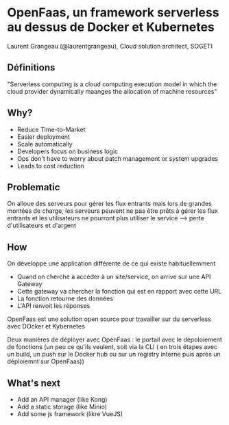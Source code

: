 # OpenFaas, un framework serverless au dessus de Docker et Kubernetes

Laurent Grangeau (@laurentgrangeau), Cloud solution architect, SOGETI

## Définitions

"Serverless computing is a cloud computing execution model in which the cloud provider dynamically maanges the allocation of machine resources"

## Why?

- Reduce Time-to-Market
- Easier deployment
- Scale automatically
- Developers focus on business logic
- Ops don't have to worry about patch management or system upgrades
- Leads to cost reduction

## Problematic

On alloue des serveurs pour gérer les flux entrants mais lors de grandes montées de charge, les serveurs peuvent ne pas être prêts à gérer les flux entrants et les utilisateurs ne pourront plus utiliser le service --> perte d'utilisateurs et d'argent

## How

On développe une application différente de ce qui existe habituellemment
- Quand on cherche à accéder à un site/service, on arrive sur une API Gateway
- Cette gateway va chercher la fonction qui est en rapport avec cette URL
- La fonction retourne des données
- L'API renvoit les réponses

OpenFaas est une solution open source pour travailler sur du serverless avec DOcker et Kybernetes

Deux manières de déployer avec OpenFaas : le portail avec le dépoloiement de fonctions (un peu ce qu'ils veulent, soit via la CLI ( en trois étapes avec un build, un push sur le Docker hub ou sur un registry interne puis après un déploiemnt sur OpenFaas))

## What's next

- Add an API manager (like Kong)
- Add a static storage (like Minio)
- Add some js framework (likre VueJS)